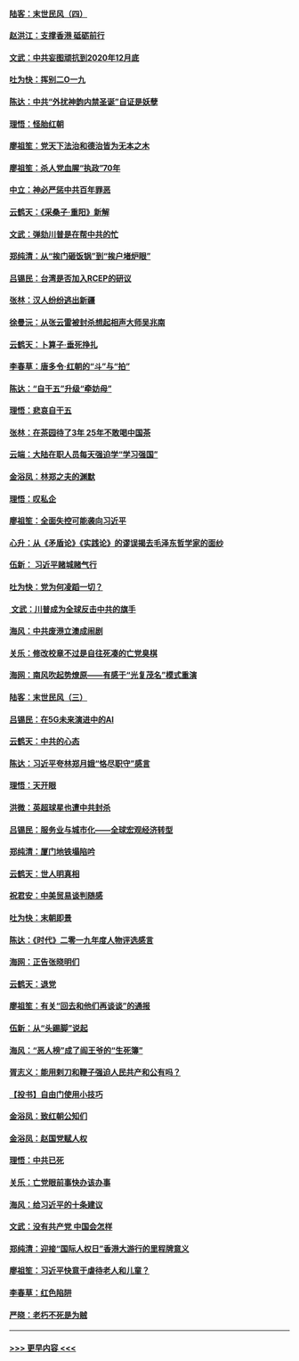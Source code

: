 #### [陆客：末世民风（四）](../pages/nsc993/n11749203.md?t=12281411) 
#### [赵洪江：支撑香港 砥砺前行](../pages/nsc993/n11748482.md?t=12281411) 
#### [文武：中共妄图顽抗到2020年12月底](../pages/nsc993/n11748446.md?t=12281411) 
#### [吐为快：挥别二O一九](../pages/nsc993/n11748411.md?t=12281411) 
#### [陈达：中共“外扰神韵内禁圣诞”自证是妖孽](../pages/nsc993/n11748226.md?t=12281411) 
#### [理悟：怪胎红朝](../pages/nsc993/n11748206.md?t=12281411) 
#### [廖祖笙：党天下法治和德治皆为无本之木](../pages/nsc993/n11748135.md?t=12281411) 
#### [廖祖笙：杀人党血腥“执政”70年](../pages/nsc993/n11745144.md?t=12281411) 
#### [中立：神必严惩中共百年罪恶](../pages/nsc993/n11744970.md?t=12281411) 
#### [云鹤天：《采桑子‧重阳》新解](../pages/nsc993/n11744948.md?t=12281411) 
#### [文武：弹劾川普是在帮中共的忙](../pages/nsc993/n11744758.md?t=12281411) 
#### [郑纯清：从“挨门砸饭锅”到“挨户堵炉眼”](../pages/nsc993/n11744745.md?t=12281411) 
#### [吕锡民：台湾是否加入RCEP的研议](../pages/nsc993/n11744701.md?t=12281411) 
#### [张林：汉人纷纷逃出新疆](../pages/nsc993/n11743530.md?t=12281411) 
#### [徐曼沅：从张云雷被封杀想起相声大师吴兆南](../pages/nsc993/n11741816.md?t=12281411) 
#### [云鹤天：卜算子‧垂死挣扎](../pages/nsc993/n11739956.md?t=12281411) 
#### [李春草：唐多令‧红朝的“斗”与“拍”](../pages/nsc993/n11739830.md?t=12281411) 
#### [陈达：“自干五”升级“牵妨母”](../pages/nsc993/n11739724.md?t=12281411) 
#### [理悟：悲哀自干五](../pages/nsc993/n11739547.md?t=12281411) 
#### [张林：在茶园待了3年 25年不敢喝中国茶](../pages/nsc993/n11739240.md?t=12281411) 
#### [云端：大陆在职人员每天强迫学“学习强国”](../pages/nsc993/n11738735.md?t=12281411) 
#### [金浴凤：林郑之夫的渊默](../pages/nsc993/n11737735.md?t=12281411) 
#### [理悟：叹私企](../pages/nsc993/n11737715.md?t=12281411) 
#### [廖祖笙：全面失控可能袭向习近平](../pages/nsc993/n11737704.md?t=12281411) 
#### [心升：从《矛盾论》《实践论》的谬误揭去毛泽东哲学家的面纱](../pages/nsc993/n11736962.md?t=12281411) 
#### [伍新： 习近平赌城赌气行](../pages/nsc993/n11736929.md?t=12281411) 
#### [吐为快：党为何凌蹈一切？](../pages/nsc993/n11736915.md?t=12281411) 
#### [ 文武：川普成为全球反击中共的旗手](../pages/nsc993/n11736882.md?t=12281411) 
#### [海风：中共废港立澳成闹剧](../pages/nsc993/n11735857.md?t=12281411) 
#### [关乐：修改校章不过是自往死凑的亡党臭棋](../pages/nsc993/n11735097.md?t=12281411) 
#### [海网：南风吹起势燎原——有感于“光复茂名”模式重演](../pages/nsc993/n11732308.md?t=12281411) 
#### [陆客：末世民风（三）](../pages/nsc993/n11732211.md?t=12281411) 
#### [吕锡民：在5G未来演进中的AI](../pages/nsc993/n11730010.md?t=12281411) 
#### [云鹤天：中共的心态](../pages/nsc993/n11729906.md?t=12281411) 
#### [陈达：习近平夸林郑月娥“恪尽职守”感言](../pages/nsc993/n11729881.md?t=12281411) 
#### [理悟：天开眼](../pages/nsc993/n11729699.md?t=12281411) 
#### [洪微：英超球星也遭中共封杀](../pages/nsc993/n11727243.md?t=12281411) 
#### [吕锡民：服务业与城市化——全球宏观经济转型](../pages/nsc993/n11725845.md?t=12281411) 
#### [郑纯清：厦门地铁塌陷吟](../pages/nsc993/n11725813.md?t=12281411) 
#### [云鹤天：世人明真相](../pages/nsc993/n11725621.md?t=12281411) 
#### [祝君安：中美贸易谈判随感](../pages/nsc993/n11725609.md?t=12281411) 
#### [吐为快：末朝即景](../pages/nsc993/n11723365.md?t=12281411) 
#### [陈达：《时代》二零一九年度人物评选感言](../pages/nsc993/n11723337.md?t=12281411) 
#### [海网：正告张晓明们](../pages/nsc993/n11723228.md?t=12281411) 
#### [云鹤天：退党](../pages/nsc993/n11723056.md?t=12281411) 
#### [廖祖笙：有关“回去和他们再谈谈”的通报](../pages/nsc993/n11722442.md?t=12281411) 
#### [伍新：从“头踢脚”说起](../pages/nsc993/n11722429.md?t=12281411) 
#### [海风：“恶人榜”成了阎王爷的“生死簿”](../pages/nsc993/n11722272.md?t=12281411) 
#### [胥志义：能用剌刀和鞭子强迫人民共产和公有吗？](../pages/nsc993/n11720569.md?t=12281411) 
#### [【投书】自由门使用小技巧](../pages/nsc993/n11720180.md?t=12281411) 
#### [金浴凤：致红朝公知们](../pages/nsc993/n11720563.md?t=12281411) 
#### [金浴凤：赵国党赋人权](../pages/nsc993/n11720533.md?t=12281411) 
#### [理悟：中共已死](../pages/nsc993/n11720233.md?t=12281411) 
#### [关乐：亡党眼前事快办该办事](../pages/nsc993/n11719160.md?t=12281411) 
#### [海风：给习近平的十条建议](../pages/nsc993/n11717616.md?t=12281411) 
#### [文武：没有共产党 中国会怎样](../pages/nsc993/n11717584.md?t=12281411) 
#### [郑纯清：迎接“国际人权日”香港大游行的里程牌意义](../pages/nsc993/n11717417.md?t=12281411) 
#### [廖祖笙：习近平快意于虐待老人和儿童？](../pages/nsc993/n11715313.md?t=12281411) 
#### [李春草：红色陷阱](../pages/nsc993/n11715029.md?t=12281411) 
#### [严晓：老朽不死是为贼](../pages/nsc993/n11712910.md?t=12281411) 

----
#### [ >>> 更早内容 <<< ](../indexes/nsc993-earlier.md)
